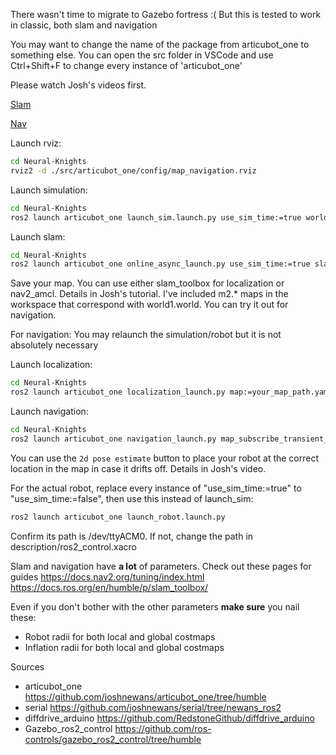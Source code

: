 There wasn't time to migrate to Gazebo fortress :(
But this is tested to work in classic, both slam and navigation 

You may want to change the name of the package from articubot_one to something else. You can open the src folder in VSCode and use Ctrl+Shift+F to change every instance of 'articubot_one'

Please watch Josh's videos first. 

[Slam](https://www.youtube.com/watch?v=ZaiA3hWaRzE&list=PLunhqkrRNRhYAffV8JDiFOatQXuU-NnxT&index=17&pp=iAQB)

[Nav](https://www.youtube.com/watch?v=jkoGkAd0GYk&list=PLunhqkrRNRhYAffV8JDiFOatQXuU-NnxT&index=18&pp=iAQB)



Launch rviz:
```bash
cd Neural-Knights
rviz2 -d ./src/articubot_one/config/map_navigation.rviz
```

Launch simulation:
```bash
cd Neural-Knights
ros2 launch articubot_one launch_sim.launch.py use_sim_time:=true world:=./src/articubot_one/worlds/world1.world
```

Launch slam:
```bash
cd Neural-Knights
ros2 launch articubot_one online_async_launch.py use_sim_time:=true slam_params_file:=./src/articubot_one/config/mapper_params_online_async.yaml
```

Save your map. You can use either slam_toolbox for localization or nav2_amcl. Details in Josh's tutorial. I've included m2.* maps in the workspace that correspond with world1.world. You can try it out for navigation.

For navigation:
You may relaunch the simulation/robot but it is not absolutely necessary

Launch localization:
```bash
cd Neural-Knights
ros2 launch articubot_one localization_launch.py map:=your_map_path.yaml use_sim_time:=true
```


Launch navigation:
```bash
cd Neural-Knights
ros2 launch articubot_one navigation_launch.py map_subscribe_transient_local:=true params_file:=./src/articubot_one/config/nav2_params.yaml use_sim_time:=true
```

You can use the `2d pose estimate` button to place your robot at the correct location in the map in case it drifts off. Details in Josh's video. 


For the actual robot, replace every instance of "use_sim_time:=true" to "use_sim_time:=false", then use this instead of launch_sim:
```bash
ros2 launch articubot_one launch_robot.launch.py
```

Confirm its path is /dev/ttyACM0. If not, change the path in description/ros2_control.xacro

Slam and navigation have **a lot** of parameters. Check out these pages for guides
https://docs.nav2.org/tuning/index.html
https://docs.ros.org/en/humble/p/slam_toolbox/

Even if you don't bother with the other parameters **make sure** you nail these:
* Robot radii for both local and global costmaps
* Inflation radii for both local and global costmaps


Sources
* articubot_one https://github.com/joshnewans/articubot_one/tree/humble
* serial https://github.com/joshnewans/serial/tree/newans_ros2
* diffdrive_arduino https://github.com/RedstoneGithub/diffdrive_arduino
* Gazebo_ros2_control https://github.com/ros-controls/gazebo_ros2_control/tree/humble